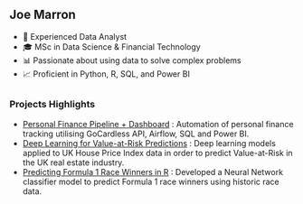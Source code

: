 ## Joe Marron
- 💼 Experienced Data Analyst
- 🎓 MSc in Data Science & Financial Technology
- 📊 Passionate about using data to solve complex problems
- 📈 Proficient in Python, R, SQL, and Power BI

##

### Projects Highlights

- [Personal Finance Pipeline + Dashboard](https://github.com/joemarron/personal-finance-pipeline) : Automation of personal finance tracking utilising GoCardless API, Airflow, SQL and Power BI.
- [Deep Learning for Value-at-Risk Predictions](https://github.com/joemarron/real-estate-risk-forecasting) : Deep learning models applied to UK House Price Index data in order to predict Value-at-Risk in the UK real estate industry.
- [Predicting Formula 1 Race Winners in R](https://github.com/joemarron/formula-1-machine-learning) : Developed a Neural Network classifier model to predict Formula 1 race winners using historic race data.
